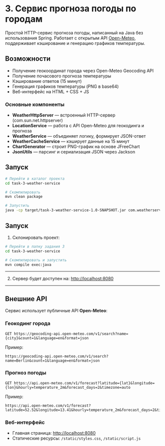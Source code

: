 # 3. Сервис прогноза погоды по городам

Простой HTTP-сервис прогноза погоды, написанный на Java без использования Spring. Работает с открытым API [Open-Meteo](https://open-meteo.com/), поддерживает кэширование и генерацию графиков температуры.

## Возможности

* Получение геокоординат города через Open-Meteo Geocoding API
* Получение почасового прогноза температуры
* Кэширование ответов (15 минут)
* Генерация графиков температуры (PNG в base64)
* Веб-интерфейс на HTML + CSS + JS

### Основные компоненты

* **WeatherHttpServer** — встроенный HTTP-сервер (com.sun.net.httpserver)
* **LocationService** — работа с API Open-Meteo для геокодинга и прогноза
* **WeatherService** — объединяет логику, формирует JSON-ответ
* **WeatherCacheService** — кэширует данные на 15 минут
* **ChartGenerator** — строит PNG-график на основе JFreeChart
* **JsonUtils** — парсинг и сериализация JSON через Jackson

## Запуск

```bash
# Перейти в каталог проекта
cd task-3-weather-service

# Скомпилировать
mvn clean package

# Запустить
java -cp target/task-3-weather-service-1.0-SNAPSHOT.jar com.weatherservice.WeatherApplication
```

## Запуск

1. Склонировать проект:

```bash
# Перейти в папку задания 3
cd task-3-weather-service

# Скомпилировать и запустить
mvn compile exec:java
```

---

2. Сервер будет доступен на: [http://localhost:8080](http://localhost:8080)

---
## Внешние API

Сервис использует публичные API **Open-Meteo**:

### Геокодинг города

```
GET https://geocoding-api.open-meteo.com/v1/search?name={city}&count=1&language=en&format=json
```

Пример:

```
https://geocoding-api.open-meteo.com/v1/search?name=Berlin&count=1&language=en&format=json
```

### Прогноз погоды

```
GET https://api.open-meteo.com/v1/forecast?latitude={lat}&longitude={lon}&hourly=temperature_2m&forecast_days=2&timezone=auto
```

Пример:

```
https://api.open-meteo.com/v1/forecast?latitude=52.52&longitude=13.41&hourly=temperature_2m&forecast_days=2&timezone=auto
```

### Веб-интерфейс

* Главная страница: [http://localhost:8080](http://localhost:8080)
* Статические ресурсы: `/static/styles.css`, `/static/script.js`



